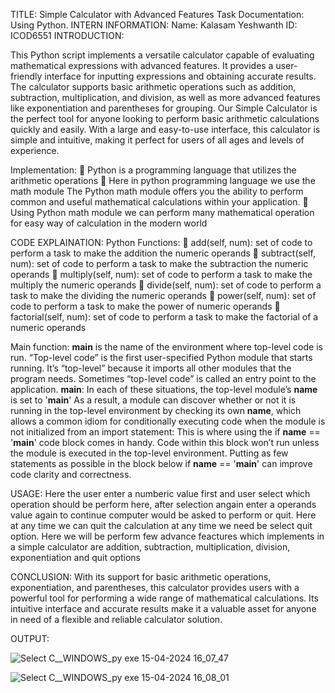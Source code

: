 TITLE: Simple Calculator with Advanced Features
Task Documentation: Using Python.
INTERN INFORMATION: 
Name: Kalasam Yeshwanth
ID: ICOD6551
INTRODUCTION:

This Python script implements a versatile calculator capable of evaluating mathematical expressions with advanced features. It provides a user-friendly interface for inputting expressions and obtaining accurate results. The calculator supports basic arithmetic operations such as addition, subtraction, multiplication, and division, as well as more advanced features like exponentiation and parentheses for grouping.
Our Simple Calculator is the perfect tool for anyone looking to perform basic arithmetic calculations quickly and easily. With a large and easy-to-use interface, this calculator is simple and intuitive, making it perfect for users of all ages and levels of experience.

Implementation:
	Python is a programming language that utilizes the arithmetic operations 
	Here in python programming language we use the math module The Python math module offers you the ability to perform common and useful mathematical calculations within your application.
	Using Python math module we can perform many mathematical operation for easy way of calculation in the modern world

CODE EXPLAINATION:
Python Functions:
	add(self, num): set of code to perform a task to make the addition the numeric operands
	subtract(self, num): set of code to perform a task to make the subtraction the numeric operands
	multiply(self, num): set of code to perform a task to make the multiply the numeric operands
	divide(self, num): set of code to perform a task to make the dividing the numeric operands
	power(self, num): set of code to perform a task to make the power of numeric operands
	factorial(self, num): set of code to perform a task to make the factorial of a numeric operands

Main function:
__main__ is the name of the environment where top-level code is run. “Top-level code” is the first user-specified Python module that starts running. It’s “top-level” because it imports all other modules that the program needs. Sometimes “top-level code” is called an entry point to the application.
__main__:
In each of these situations, the top-level module’s __name__ is set to '__main__'
As a result, a module can discover whether or not it is running in the top-level environment by checking its own __name__, which allows a common idiom for conditionally executing code when the module is not initialized from an import statement:
This is where using the if __name__ == '__main__' code block comes in handy. Code within this block won’t run unless the module is executed in the top-level environment.
Putting as few statements as possible in the block below if __name__ == '__main__' can improve code clarity and correctness.

USAGE:
Here the user enter a numberic value first and user select which operation should be perform here, after selection angain enter a operands value again to continue computer would be asked to perform or quit.  Here at any time we can quit the calculation at any time we need be select quit option.
Here we will be perform few advance feactures which implements in a simple calculator are addition, subtraction, multiplication, division, exponentiation and quit options 


CONCLUSION:
With its support for basic arithmetic operations, exponentiation, and parentheses, this calculator provides users with a powerful tool for performing a wide range of mathematical calculations. Its intuitive interface and accurate results make it a valuable asset for anyone in need of a flexible and reliable calculator solution.

OUTPUT:

![Select C__WINDOWS_py exe 15-04-2024 16_07_47](https://github.com/kalasamyeswanth/sample-calculator-with-advance-features-/assets/79371940/0b0dc364-1032-43a5-a0c4-200d1b7de5e2)

![Select C__WINDOWS_py exe 15-04-2024 16_08_01](https://github.com/kalasamyeswanth/sample-calculator-with-advance-features-/assets/79371940/fa0c4082-8b45-455d-8807-a303fcbafbdf)

